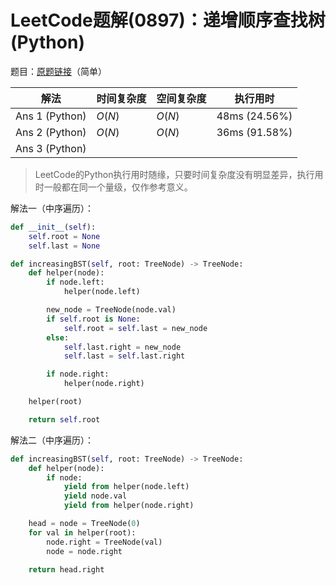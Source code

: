 # LeetCode题解(0897)：递增顺序查找树(Python)

题目：[原题链接](https://leetcode-cn.com/problems/increasing-order-search-tree/)（简单）

| 解法           | 时间复杂度 | 空间复杂度 | 执行用时      |
| -------------- | ---------- | ---------- | ------------- |
| Ans 1 (Python) | $O(N)$     | $O(N)$     | 48ms (24.56%) |
| Ans 2 (Python) | $O(N)$     | $O(N)$     | 36ms (91.58%) |
| Ans 3 (Python) |            |            |               |

>  LeetCode的Python执行用时随缘，只要时间复杂度没有明显差异，执行用时一般都在同一个量级，仅作参考意义。

解法一（中序遍历）：

```python
def __init__(self):
    self.root = None
    self.last = None

def increasingBST(self, root: TreeNode) -> TreeNode:
    def helper(node):
        if node.left:
            helper(node.left)

        new_node = TreeNode(node.val)
        if self.root is None:
            self.root = self.last = new_node
        else:
            self.last.right = new_node
            self.last = self.last.right

        if node.right:
            helper(node.right)

    helper(root)

    return self.root
```

解法二（中序遍历）：

```python
def increasingBST(self, root: TreeNode) -> TreeNode:
    def helper(node):
        if node:
            yield from helper(node.left)
            yield node.val
            yield from helper(node.right)

    head = node = TreeNode(0)
    for val in helper(root):
        node.right = TreeNode(val)
        node = node.right

    return head.right
```